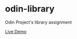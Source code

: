 # odin-library
Odin Project's library assignment

[Live Demo](https://victorfal.github.io/odin-library/)
